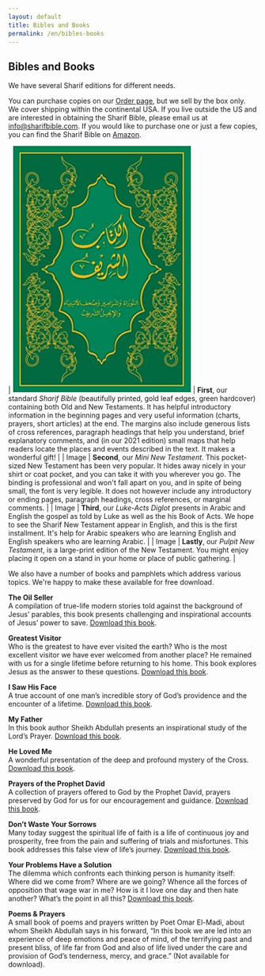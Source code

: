```yaml
---
layout: default
title: Bibles and Books
permalink: /en/bibles-books
---
```

## Bibles and Books

We have several Sharif editions for different needs.

You can purchase copies on our [Order page](https://www.example.org), but we sell by the box only. We cover shipping within the continental USA. If you live outside the US and are interested in obtaining the Sharif Bible, please email us at info@sharifbible.com. If you would like to purchase one or just a few copies, you can find the Sharif Bible on [Amazon](https://www.amazon.com/Arabic-Bible-Sharif-Translation-Hardcover/dp/0976601494/ref=sr_1_1?dchild=1&keywords=sharif+bible&qid=1605895471&sr=8-1).

| ![Standard Sharif Bible](/assets/standard-sharif.jpg) | **First**, our standard *Sharif Bible* (beautifully printed, gold leaf edges, green hardcover) containing both Old and New Testaments. It has helpful introductory information in the beginning pages and very useful information (charts, prayers, short articles) at the end. The margins also include generous lists of cross references, paragraph headings that help you understand, brief explanatory comments, and (in our 2021 edition) small maps that help readers locate the places and events described in the text. It makes a wonderful gift! |
| Image | **Second**, our *Mini New Testament*. This pocket-sized New Testament has been very popular. It hides away nicely in your shirt or coat pocket, and you can take it with you wherever you go. The binding is professional and won't fall apart on you, and in spite of being small, the font is very legible. It does not however include any introductory or ending pages, paragraph headings, cross references, or marginal comments. |
| Image | **Third**, our *Luke-Acts Diglot* presents in Arabic and English the gospel as told by Luke as well as the his Book of Acts. We hope to see the Sharif New Testament appear in English, and this is the first installment. It's help for Arabic speakers who are learning English and English speakers who are learning Arabic. |
| Image | **Lastly**, our *Pulpit New Testament*, is a large-print edition of the New Testament. You might enjoy placing it open on a stand in your home or place of public gathering. |  

We also have a number of books and pamphlets which address various topics. We're happy to make these available for free download.

**The Oil Seller**  
A compilation of true-life modern stories told against the background of Jesus’ parables, this book presents challenging and inspirational accounts of Jesus’ power to save. [Download this book]().

**Greatest Visitor**  
Who is the greatest to have ever visited the earth? Who is the most excellent visitor we have ever welcomed from another place? He remained with us for a single lifetime before returning to his home. This book explores Jesus as the answer to these questions. [Download this book]().

**I Saw His Face**  
A true account of one man’s incredible story of God’s providence and the encounter of a lifetime. [Download this book]().

**My Father**  
In this book author Sheikh Abdullah presents an inspirational study of the Lord’s Prayer. [Download this book]().

**He Loved Me**  
A wonderful presentation of the deep and profound mystery of the Cross. [Download this book]().

**Prayers of the Prophet David**  
A collection of prayers offered to God by the Prophet David, prayers preserved by God for us for our encouragement and guidance. [Download this book](). 

**Don’t Waste Your Sorrows**  
Many today suggest the spiritual life of faith is a life of continuous joy and prosperity, free from the pain and suffering of trials and misfortunes. This book addresses this false view of life’s journey. [Download this book]().

**Your Problems Have a Solution**  
The dilemma which confronts each thinking person is humanity itself: Where did we come from? Where are we going? Whence all the forces of opposition that wage war in me? How is it I love one day and then hate another? What’s the point in all this? [Download this book]().

**Poems & Prayers**  
A small book of poems and prayers written by Poet Omar El-Madi, about whom Sheikh Abdullah says in his forward, “In this book we are led into an experience of deep emotions and peace of mind, of the terrifying past and present bliss, of life far from God and also of life lived under the care and provision of God’s tenderness, mercy, and grace.” (Not available for download).